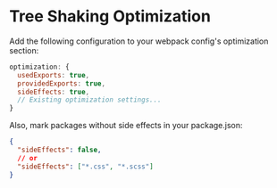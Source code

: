 # Tree Shaking Optimization

Add the following configuration to your webpack config's optimization section:

```js
optimization: {
  usedExports: true,
  providedExports: true,
  sideEffects: true,
  // Existing optimization settings...
}
```

Also, mark packages without side effects in your package.json:

```json
{
  "sideEffects": false,
  // or
  "sideEffects": ["*.css", "*.scss"]
}
```
